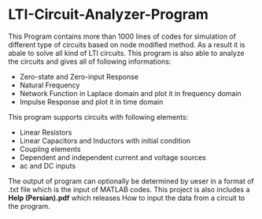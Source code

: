 # LTI-Circuit-Analyzer-Program
This Program contains more than 1000 lines of codes for simulation of different type of circuits based on node modified method. As a result it is abale to solve all kind of LTI circuits. This program is also able to analyze the circuits and gives all of following informations:

* Zero-state and Zero-input Response
* Natural Frequency
* Network Function in Laplace domain and plot it in frequency domain
* Impulse Response and plot it in time domain


This program supports circuits with following elements:

* Linear Resistors
* Linear Capacitors and Inductors with initial condition
* Coupling elements
* Dependent and independent current and voltage sources
* ac and DC inputs

The output of program can optionally be determined by ueser in a format of .txt file which is the input of MATLAB codes. This project is also includes a **Help (Persian).pdf** which releases How to input the data from a circuit to the program. 
